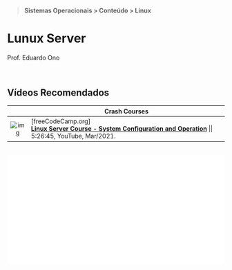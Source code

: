 > #### Sistemas Operacionais > Conteúdo > Linux

# Lunux Server

Prof. Eduardo Ono

<br>

## Vídeos Recomendados

|| Crash Courses |
| :-: | --- |
| ![img](https://img.youtube.com/vi/WMy3OzvBWc0/default.jpg) | [freeCodeCamp.org] <br> [__Linux Server Course - System Configuration and Operation__](https://www.youtube.com/watch?v=WMy3OzvBWc0) \|\| 5:26:45, YouTube, Mar/2021.

<br>

<img src="./teste2.svg" alt="">
